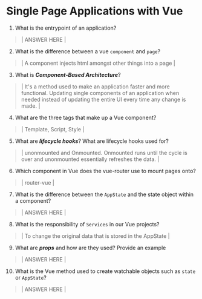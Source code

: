 # Single Page Applications with Vue
01. What is the entrypoint of an application?

  > | ANSWER HERE |

02. What is the difference between a vue `component` and `page`?

  > | A component injects html amongst other things into a page |

03. What is ***Component-Based Architecture***?

  > | It's a method used to make an application faster and more functional. Updating single components of an application when needed instead of updating the entire UI every time any change is made. |

04. What are the three tags that make up a Vue component?

  > | Template, Script, Style |

05. What are ***lifecycle hooks***? What are lifecycle hooks used for?

  > | unonmounted and Onmounted. Onmounted runs until the cycle is over and unonmounted essentially refreshes the data. |

06. Which component in Vue does the vue-router use to mount pages onto?

  > | router-vue |

07. What is the difference between the `AppState` and the state object within a component?

  > | ANSWER HERE |

08. What is the responsibility of `Services` in our Vue projects?

  > | To change the original data that is stored in the AppState |

09. What are ***props*** and how are they used? Provide an example

  > | ANSWER HERE |

10. What is the Vue method used to create watchable objects such as `state` or `AppState`?

  > | ANSWER HERE |
